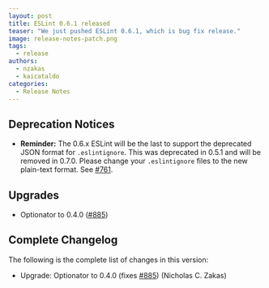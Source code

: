 ```yaml
---
layout: post
title: ESLint 0.6.1 released
teaser: "We just pushed ESLint 0.6.1, which is bug fix release."
image: release-notes-patch.png
tags:
  - release
authors:
  - nzakas
  - kaicataldo
categories:
  - Release Notes
---
```


## Deprecation Notices

* **Reminder:** The 0.6.x ESLint will be the last to support the deprecated JSON format for `.eslintignore`. This was deprecated in 0.5.1 and will be removed in 0.7.0. Please change your `.eslintignore` files to the new plain-text format. See [#761](https://github.com/eslint/eslint/issues/761).

## Upgrades

* Optionator to 0.4.0 ([#885](https://github.com/eslint/eslint/issues/885))

## Complete Changelog

The following is the complete list of changes in this version:

* Upgrade: Optionator to 0.4.0 (fixes [#885](https://github.com/eslint/eslint/issues/885)) (Nicholas C. Zakas)
